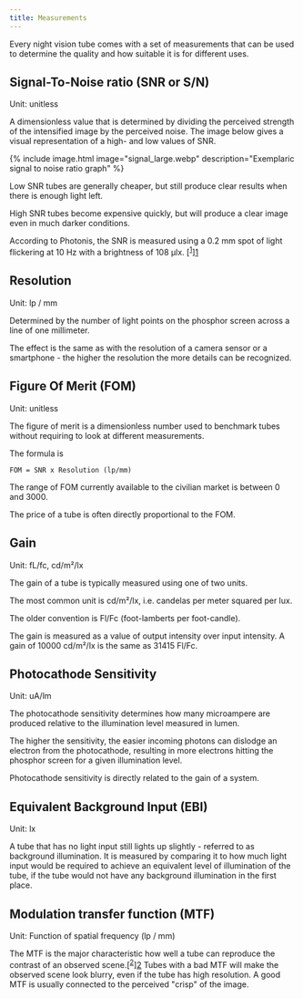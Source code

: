 ```yaml
---
title: Measurements
---
```


Every night vision tube comes with a set of measurements that can be used to determine the quality and how suitable it is for different uses.

## Signal-To-Noise ratio (SNR or S/N)
Unit: unitless

A dimensionless value that is determined by dividing the perceived strength of the intensified image by the perceived noise.
The image below gives a visual representation of a high- and low values of SNR.

{% include image.html image="signal_large.webp" description="Exemplaric signal to noise ratio graph" %}

Low SNR tubes are generally cheaper, but still produce clear results when there is enough light left.

High SNR tubes become expensive quickly, but will produce a clear image even in much darker conditions.

According to Photonis, the SNR is measured using a 0.2 mm spot of light flickering at 10 Hz with a brightness of 108 µlx. [<sup>[1](4.6.11)</sup>][1]

## Resolution
Unit: lp / mm

Determined by the number of light points on the phosphor screen across a line of one millimeter.

The effect is the same as with the resolution of a camera sensor or a smartphone - the higher the resolution the more details can be recognized.


## Figure Of Merit (FOM)
Unit: unitless

The figure of merit is a dimensionless number used to benchmark tubes without requiring to look at different
measurements.

The formula is

```
FOM = SNR x Resolution (lp/mm)
```

The range of FOM currently available to the civilian market is between 0 and 3000.

The price of a tube is often directly proportional to the FOM.

## Gain
Unit: fL/fc, cd/m²/lx

The gain of a tube is typically measured using one of two units.

The most common unit is cd/m²/lx, i.e. candelas per meter squared per lux.

The older convention is Fl/Fc (foot-lamberts per foot-candle).

The gain is measured as a value of output intensity over input intensity.
A gain of 10000 cd/m²/lx is the same as 31415 Fl/Fc. 

## Photocathode Sensitivity
Unit: uA/lm

The photocathode sensitivity determines how many microampere are produced relative to the illumination level measured in lumen.

The higher the sensitivity, the easier incoming photons can dislodge an electron from the photocathode,
resulting in more electrons hitting the phosphor screen for a given illumination level.

Photocathode sensitivity is directly related to the gain of a system.

## Equivalent Background Input (EBI)
Unit: lx

A tube that has no light input still lights up slightly - referred to as background illumination.
It is measured by comparing it to how much light input would be required to achieve an equivalent level of illumination of the tube,
if the tube would not have any background illumination in the first place.

## Modulation transfer function (MTF)
Unit: Function of spatial frequency (lp / mm)

The MTF is the major characteristic how well a tube can reproduce the contrast of an observed scene.[<sup>[2]</sup>][2]
Tubes with a bad MTF will make the observed scene look blurry, even if the tube has high resolution.
A good MTF is usually connected to the perceived "crisp" of the image.


[1]: https://drive.google.com/file/d/1AVyxBbefFo_3oL5uleMdIk21kWuWc272/view?usp=sharing
[2]: https://www.photonis.com/system/files/2019-03/Modulation-Transfer-Function.pdf